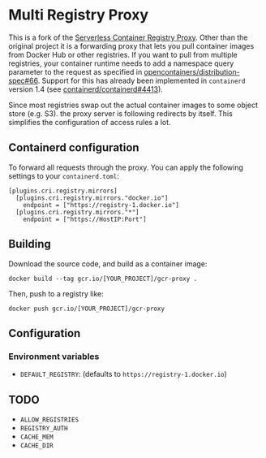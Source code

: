 # Multi Registry Proxy

This is a fork of the [Serverless Container Registry Proxy](https://github.com/ahmetb/serverless-registry-proxy).
Other than the original project it is a forwarding proxy that lets you pull container images from Docker Hub
or other registries. If you want to pull from multiple registries, your container runtime needs to add a namespace
query parameter to the request as specified in [opencontainers/distribution-spec#66](https://github.com/opencontainers/distribution-spec/pull/66).
Support for this has already been implemented in `containerd` version 1.4 (see [containerd/containerd#4413](https://github.com/containerd/containerd/pull/4413/files)).

Since most registries swap out the actual container images to some object store (e.g. S3). the proxy
server is following redirects by itself. This simplifies the configuration of access rules a lot.

## Containerd configuration

To forward all requests through the proxy. You can apply the following settings to your `containerd.toml`:

```
[plugins.cri.registry.mirrors]
  [plugins.cri.registry.mirrors."docker.io"]
    endpoint = ["https://registry-1.docker.io"]
  [plugins.cri.registry.mirrors."*"]
    endpoint = ["https://HostIP:Port"]
```

## Building

Download the source code, and build as a container image:

    docker build --tag gcr.io/[YOUR_PROJECT]/gcr-proxy .

Then, push to a registry like:

    docker push gcr.io/[YOUR_PROJECT]/gcr-proxy

## Configuration

### Environment variables

- `DEFAULT_REGISTRY`: (defaults to `https://registry-1.docker.io`)

## TODO

- `ALLOW_REGISTRIES`
- `REGISTRY_AUTH`
- `CACHE_MEM`
- `CACHE_DIR`
